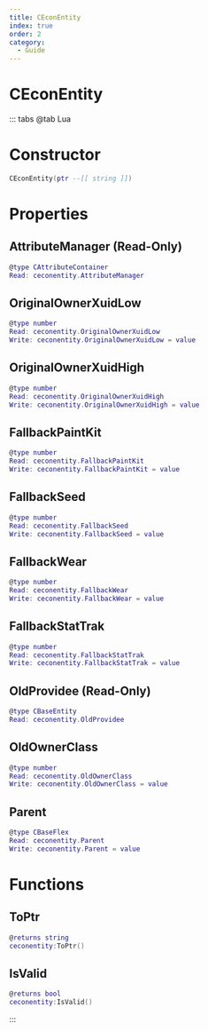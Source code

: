```yaml
---
title: CEconEntity
index: true
order: 2
category:
  - Guide
---
```


# CEconEntity

::: tabs
@tab Lua
# Constructor
```lua
CEconEntity(ptr --[[ string ]])
```
# Properties
## AttributeManager (Read-Only)
```lua
@type CAttributeContainer
Read: ceconentity.AttributeManager
```
## OriginalOwnerXuidLow 
```lua
@type number
Read: ceconentity.OriginalOwnerXuidLow
Write: ceconentity.OriginalOwnerXuidLow = value
```
## OriginalOwnerXuidHigh 
```lua
@type number
Read: ceconentity.OriginalOwnerXuidHigh
Write: ceconentity.OriginalOwnerXuidHigh = value
```
## FallbackPaintKit 
```lua
@type number
Read: ceconentity.FallbackPaintKit
Write: ceconentity.FallbackPaintKit = value
```
## FallbackSeed 
```lua
@type number
Read: ceconentity.FallbackSeed
Write: ceconentity.FallbackSeed = value
```
## FallbackWear 
```lua
@type number
Read: ceconentity.FallbackWear
Write: ceconentity.FallbackWear = value
```
## FallbackStatTrak 
```lua
@type number
Read: ceconentity.FallbackStatTrak
Write: ceconentity.FallbackStatTrak = value
```
## OldProvidee (Read-Only)
```lua
@type CBaseEntity
Read: ceconentity.OldProvidee
```
## OldOwnerClass 
```lua
@type number
Read: ceconentity.OldOwnerClass
Write: ceconentity.OldOwnerClass = value
```
## Parent 
```lua
@type CBaseFlex
Read: ceconentity.Parent
Write: ceconentity.Parent = value
```
# Functions
## ToPtr
```lua
@returns string
ceconentity:ToPtr()
```
## IsValid
```lua
@returns bool
ceconentity:IsValid()
```

:::